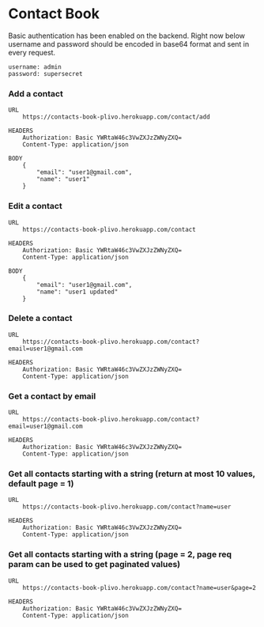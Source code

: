 # Contact Book

Basic authentication has been enabled on the backend. Right now below username and password should be encoded in base64 format and sent in every request.
````
username: admin
password: supersecret
````

### Add a contact
```
URL
    https://contacts-book-plivo.herokuapp.com/contact/add
    
HEADERS
    Authorization: Basic YWRtaW46c3VwZXJzZWNyZXQ=
    Content-Type: application/json
    
BODY
    {
        "email": "user1@gmail.com",
        "name": "user1"
    }
```

### Edit a contact
```
URL
	https://contacts-book-plivo.herokuapp.com/contact

HEADERS
	Authorization: Basic YWRtaW46c3VwZXJzZWNyZXQ=
    Content-Type: application/json

BODY
	{
		"email": "user1@gmail.com",
		"name": "user1 updated"
	}
```

### Delete a contact
```
URL
	https://contacts-book-plivo.herokuapp.com/contact?email=user1@gmail.com

HEADERS
	Authorization: Basic YWRtaW46c3VwZXJzZWNyZXQ=
    Content-Type: application/json
```

### Get a contact by email
```
URL
	https://contacts-book-plivo.herokuapp.com/contact?email=user1@gmail.com

HEADERS
	Authorization: Basic YWRtaW46c3VwZXJzZWNyZXQ=
    Content-Type: application/json
```

### Get all contacts starting with a string (return at most 10 values, default page = 1)
```
URL
	https://contacts-book-plivo.herokuapp.com/contact?name=user

HEADERS
	Authorization: Basic YWRtaW46c3VwZXJzZWNyZXQ=
    Content-Type: application/json
```

### Get all contacts starting with a string (page = 2, page req param can be used to get paginated values)
```
URL
	https://contacts-book-plivo.herokuapp.com/contact?name=user&page=2

HEADERS
	Authorization: Basic YWRtaW46c3VwZXJzZWNyZXQ=
    Content-Type: application/json
```